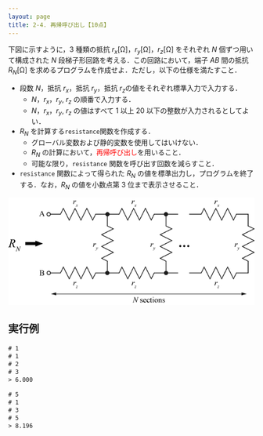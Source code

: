 ```yaml
---
layout: page
title: 2-4. 再帰呼び出し【10点】
---
```

下図に示すように，3 種類の抵抗 $r_x$[Ω]，$r_y$[Ω]，$r_z$[Ω] をそれぞれ $N$ 個ずつ用いて構成された $N$ 段梯子形回路を考える．この回路において，端子 $AB$ 間の抵抗 $R_N$[Ω] を求めるプログラムを作成せよ．ただし，以下の仕様を満たすこと．

- 段数 $N$，抵抗 $r_x$，抵抗 $r_y$，抵抗 $r_z$の値をそれぞれ標準入力で入力する．
  - $N$，$r_x$，$r_y$, $r_z$ の順番で入力する．
  - $N$，$r_x$，$r_y$, $r_z$ の値はすべて 1 以上 20 以下の整数が入力されるとしてよい．
- $R_N$ を計算する`resistance`関数を作成する．
  - グローバル変数および静的変数を使用してはいけない．
  - $R_N$ の計算において，<font color="red">再帰呼び出し</font>を用いること．
  - 可能な限り，`resistance` 関数を呼び出す回数を減らすこと．
- `resistance` 関数によって得られた $R_N$ の値を標準出力し，プログラムを終了する．なお，$R_N$ の値を小数点第 3 位まで表示させること．

![N段梯子形回路](./circuit.png "N段梯子形回路")

## 実行例

```
# 1
# 1
# 2
# 3
> 6.000
```

```
# 5
# 1
# 3
# 5
> 8.196
```
